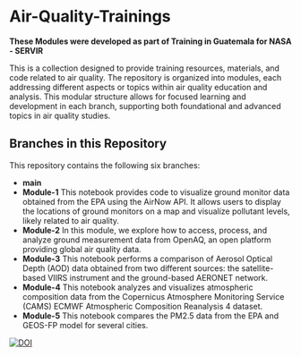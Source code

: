 # Air-Quality-Trainings

**These Modules were developed as part of Training in Guatemala for NASA - SERVIR**

This is a collection designed to provide training resources, materials, and code related to air quality. The repository is organized into modules, each addressing different aspects or topics within air quality education and analysis. This modular structure allows for focused learning and development in each branch, supporting both foundational and advanced topics in air quality studies.

## Branches in this Repository

This repository contains the following six branches:

- **main**  
- **Module-1** This notebook provides code to visualize ground monitor data obtained from the EPA using the AirNow API. It allows users to display the locations of ground monitors on a map and visualize pollutant levels, likely related to air quality.
- **Module-2** In this module, we explore how to access, process, and analyze ground measurement data from OpenAQ, an open platform providing global air quality data.
- **Module-3** This notebook performs a comparison of Aerosol Optical Depth (AOD) data obtained from two different sources: the satellite-based VIIRS instrument and the ground-based AERONET network. 
- **Module-4** This notebook analyzes and visualizes atmospheric composition data from the Copernicus Atmosphere Monitoring Service (CAMS) ECMWF Atmospheric Composition Reanalysis 4 dataset.
- **Module-5** This notebook compares the PM2.5 data from the EPA and GEOS-FP model for several cities.


[![DOI](https://zenodo.org/badge/1050509195.svg)](https://doi.org/10.5281/zenodo.17057961)

